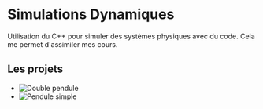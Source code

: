 # Simulations Dynamiques

Utilisation du C++ pour simuler des systèmes physiques avec du code. Cela me permet d'assimiler mes cours.

## Les projets

- ![Double pendule](https://github.com/Gouderg/dynamic-simulation/tree/master/double_pendule)
- ![Pendule simple](https://github.com/Gouderg/dynamic-simulation/tree/master/simple_pendule)